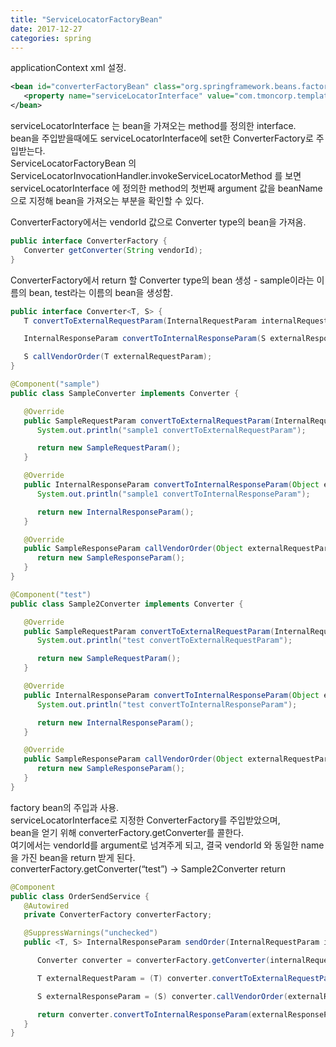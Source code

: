 ```yaml
---
title: "ServiceLocatorFactoryBean"
date: 2017-12-27
categories: spring
---
```


applicationContext xml 설정.   

```xml
<bean id="converterFactoryBean" class="org.springframework.beans.factory.config.ServiceLocatorFactoryBean">
   <property name="serviceLocatorInterface" value="com.tmoncorp.template.converter.ConverterFactory"/>
</bean>
```

serviceLocatorInterface 는 bean을 가져오는 method를 정의한 interface.  
bean을 주입받을때에도 serviceLocatorInterface에 set한 ConverterFactory로 주입받는다.  
ServiceLocatorFactoryBean 의 ServiceLocatorInvocationHandler.invokeServiceLocatorMethod 를 보면 serviceLocatorInterface 에 정의한 method의 첫번째 argument 값을 beanName으로 지정해 bean을 가져오는 부분을 확인할 수 있다.  

ConverterFactory에서는 vendorId 값으로 Converter type의 bean을 가져옴.  

```java
public interface ConverterFactory {
   Converter getConverter(String vendorId);
}
```

ConverterFactory에서 return 할 Converter type의 bean 생성 - sample이라는 이름의 bean, test라는 이름의 bean을 생성함.  

```java
public interface Converter<T, S> {
   T convertToExternalRequestParam(InternalRequestParam internalRequestParam);

   InternalResponseParam convertToInternalResponseParam(S externalResponseParam);

   S callVendorOrder(T externalRequestParam);
}
```
```java
@Component("sample")
public class SampleConverter implements Converter {

   @Override
   public SampleRequestParam convertToExternalRequestParam(InternalRequestParam internalRequestParam) {
      System.out.println("sample1 convertToExternalRequestParam");

      return new SampleRequestParam();
   }

   @Override
   public InternalResponseParam convertToInternalResponseParam(Object externalResponseParam) {
      System.out.println("sample1 convertToInternalResponseParam");

      return new InternalResponseParam();
   }

   @Override
   public SampleResponseParam callVendorOrder(Object externalRequestParam) {
      return new SampleResponseParam();
   }
}
```
```java
@Component("test")
public class Sample2Converter implements Converter {

   @Override
   public SampleRequestParam convertToExternalRequestParam(InternalRequestParam internalRequestParam) {
      System.out.println("test convertToExternalRequestParam");

      return new SampleRequestParam();
   }

   @Override
   public InternalResponseParam convertToInternalResponseParam(Object externalResponseParam) {
      System.out.println("test convertToInternalResponseParam");

      return new InternalResponseParam();
   }

   @Override
   public SampleResponseParam callVendorOrder(Object externalRequestParam) {
      return new SampleResponseParam();
   }
}
```
factory bean의 주입과 사용.  
serviceLocatorInterface로 지정한 ConverterFactory를 주입받았으며,  
bean을 얻기 위해 converterFactory.getConverter를 콜한다.  
여기에서는 vendorId를 argument로 넘겨주게 되고, 결국 vendorId 와 동일한 name을 가진 bean을 return 받게 된다.  
converterFactory.getConverter(“test”) -> Sample2Converter return

```java
@Component
public class OrderSendService {
   @Autowired
   private ConverterFactory converterFactory;

   @SuppressWarnings("unchecked")
   public <T, S> InternalResponseParam sendOrder(InternalRequestParam internalRequestParam) {

      Converter converter = converterFactory.getConverter(internalRequestParam.getVendorId());

      T externalRequestParam = (T) converter.convertToExternalRequestParam(internalRequestParam);

      S externalResponseParam = (S) converter.callVendorOrder(externalRequestParam);

      return converter.convertToInternalResponseParam(externalResponseParam);
   }
}
```
